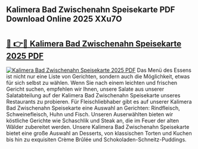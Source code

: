 ## Kalimera Bad Zwischenahn Speisekarte PDF Download Online 2025 XXu7O

# <h2><a href="http://gcb9nd.nevu.top/?p=Kalimera+Bad+Zwischenahn+Speisekarte">🔗 👉🔴 Kalimera Bad Zwischenahn Speisekarte 2025 PDF</a></h2>

[![Kalimera Bad Zwischenahn Speisekarte 2025 PDF](https://i.imgur.com/dBaPXMq.png)](http://gcb9nd.nevu.top/?p=Kalimera+Bad+Zwischenahn+Speisekarte)
Das Menü des Essens ist nicht nur eine Liste von Gerichten, sondern auch die Möglichkeit, etwas für sich selbst zu wählen. Wenn Sie nach einem leichten und frischen Gericht suchen, empfehlen wir Ihnen, unsere Salate aus unserer Salatabteilung auf der Kalimera Bad Zwischenahn Speisekarte unseres Restaurants zu probieren. Für Fleischliebhaber gibt es auf unserer Kalimera Bad Zwischenahn Speisekarte eine Auswahl an Gerichten: Rindfleisch, Schweinefleisch, Huhn und Fisch. Unseren Auserwählten bieten wir köstliche Gerichte wie Schaschlik und Steak an, die im Feuer der alten Wälder zubereitet werden. Unsere Kalimera Bad Zwischenahn Speisekarte bietet eine große Auswahl an Desserts, von klassischen Torten und Kuchen bis hin zu exquisiten Crème Brûlée und Schokoladen-Schneitz-Puddings.
